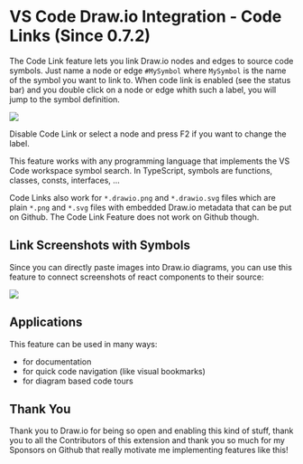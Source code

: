 # VS Code Draw.io Integration - Code Links (Since 0.7.2)

The Code Link feature lets you link Draw.io nodes and edges to source code symbols.
Just name a node or edge `#MySymbol` where `MySymbol` is the name of the symbol you want to link to.
When code link is enabled (see the status bar) and you double click on a node or edge whith such a label, you will jump to the symbol definition.

![](./demo-code-link.gif)

Disable Code Link or select a node and press F2 if you want to change the label.

This feature works with any programming language that implements the VS Code workspace symbol search.
In TypeScript, symbols are functions, classes, consts, interfaces, ...

Code Links also work for `*.drawio.png` and `*.drawio.svg` files which are plain `*.png` and `*.svg` files with embedded Draw.io metadata that can be put on Github.
The Code Link Feature does not work on Github though.

## Link Screenshots with Symbols

Since you can directly paste images into Draw.io diagrams, you can use this feature to connect
screenshots of react components to their source:

![](./code-link-with-screenshots.gif)

## Applications

This feature can be used in many ways:

- for documentation
- for quick code navigation (like visual bookmarks)
- for diagram based code tours

## Thank You

Thank you to Draw.io for being so open and enabling this kind of stuff, thank you to all the Contributors of this extension and thank you so much for my Sponsors on Github that really motivate me implementing features like this!
